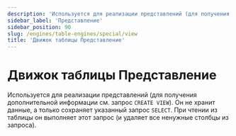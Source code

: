 ```yaml
---
description: 'Используется для реализации представлений (для получения дополнительной информации см. запрос `CREATE VIEW`). Он не хранит данные, а только сохраняет указанный запрос `SELECT`. При чтении из таблицы он выполняет этот запрос (и удаляет все ненужные столбцы из запроса).'
sidebar_label: 'Представление'
sidebar_position: 90
slug: /engines/table-engines/special/view
title: 'Движок таблицы Представление'
---
```



# Движок таблицы Представление

Используется для реализации представлений (для получения дополнительной информации см. запрос `CREATE VIEW`). Он не хранит данные, а только сохраняет указанный запрос `SELECT`. При чтении из таблицы он выполняет этот запрос (и удаляет все ненужные столбцы из запроса).
